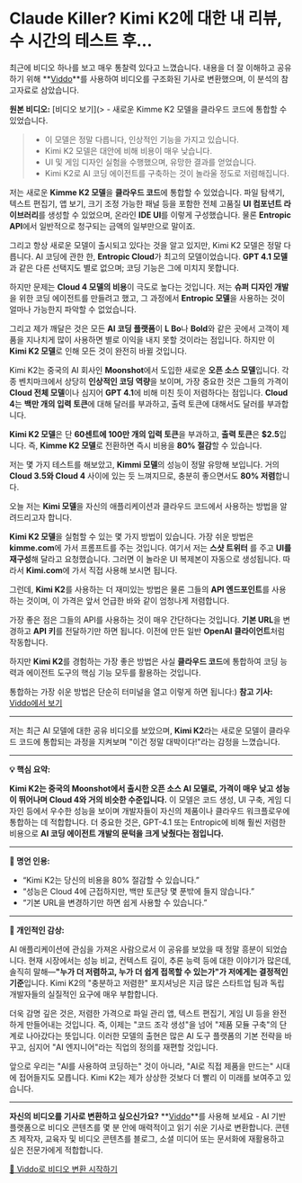 # Claude Killer? Kimi K2에 대한 내 리뷰, 수 시간의 테스트 후...

최근에 비디오 하나를 보고 매우 통찰력 있다고 느꼈습니다. 내용을 더 잘 이해하고 공유하기 위해 **[Viddo](https://viddo.pro/)**를 사용하여 비디오를 구조화된 기사로 변환했으며, 이 분석의 참고자료로 삼았습니다.

**원본 비디오:** [비디오 보기](> - 새로운 Kimme K2 모델을 클라우드 코드에 통합할 수 있었습니다.
> - 이 모델은 정말 다릅니다, 인상적인 기능을 가지고 있습니다.
> - Kimi K2 모델은 대안에 비해 비용이 매우 낮습니다.
> - UI 및 게임 디자인 실험을 수행했으며, 유망한 결과를 얻었습니다.
> - Kimi K2로 AI 코딩 에이전트를 구축하는 것이 놀라울 정도로 저렴해집니다.

저는 새로운 **Kimme K2 모델**을 **클라우드 코드**에 통합할 수 있었습니다. 파일 탐색기, 텍스트 편집기, 앱 보기, 크기 조정 가능한 패널 등을 포함한 전체 고품질 **UI 컴포넌트 라이브러리**를 생성할 수 있었으며, 온라인 **IDE UI**를 이렇게 구성했습니다. 물론 **Entropic API**에서 일반적으로 청구되는 금액의 일부만으로 말이죠.

그리고 항상 새로운 모델이 출시되고 있다는 것을 알고 있지만, Kimi K2 모델은 정말 다릅니다. AI 코딩에 관한 한, **Entropic Cloud**가 최고의 모델이었습니다. **GPT 4.1 모델**과 같은 다른 선택지도 별로 없으며; 코딩 기능은 그에 미치지 못합니다.

하지만 문제는 **Cloud 4 모델의 비용**이 극도로 높다는 것입니다. 저는 **슈퍼 디자인 개발**을 위한 코딩 에이전트를 만들려고 했고, 그 과정에서 **Entropic 모델**을 사용하는 것이 얼마나 가능한지 파악할 수 없었습니다.

그리고 제가 깨달은 것은 모든 **AI 코딩 플랫폼**이 **L Bo**나 **Bold**와 같은 곳에서 고객이 제품을 지나치게 많이 사용하면 별로 이익을 내지 못할 것이라는 점입니다. 하지만 이 **Kimi K2 모델**로 인해 모든 것이 완전히 바뀔 것입니다.

Kimi K2는 중국의 AI 회사인 **Moonshot**에서 도입한 새로운 **오픈 소스 모델**입니다. 각종 벤치마크에서 상당히 **인상적인 코딩 역량**을 보이며, 가장 중요한 것은 그들의 가격이 **Cloud 전체 모델**이나 심지어 **GPT 4.1**에 비해 미친 듯이 저렴하다는 점입니다. **Cloud 4**는 **백만 개의 입력 토큰**에 대해 달러를 부과하고, 출력 토큰에 대해서도 달러를 부과합니다.

**Kimi K2 모델**은 단 **60센트에 100만 개의 입력 토큰**을 부과하고, **출력 토큰**은 **$2.5**입니다. 즉, **Kimme K2 모델**로 전환하면 즉시 비용을 **80% 절감**할 수 있습니다.

저는 몇 가지 테스트를 해보았고, **Kimmi 모델**의 성능이 정말 유망해 보입니다. 거의 **Cloud 3.5와 Cloud 4** 사이에 있는 듯 느껴지므로, 충분히 좋으면서도 **80% 저렴**합니다.

오늘 저는 **Kimi 모델**을 자신의 애플리케이션과 클라우드 코드에서 사용하는 방법을 알려드리고자 합니다.

**Kimi K2 모델**을 실험할 수 있는 몇 가지 방법이 있습니다. 가장 쉬운 방법은 **kimme.com**에 가서 프롬프트를 주는 것입니다. 여기서 저는 **스샷 트위터** 를 주고 **UI를 재구성**해 달라고 요청했습니다. 그러면 이 놀라운 UI 복제본이 자동으로 생성됩니다. 따라서 **Kimi.com**에 가서 직접 사용해 보시면 됩니다.

그런데, **Kimi K2**를 사용하는 더 재미있는 방법은 물론 그들의 **API 엔드포인트**를 사용하는 것이며, 이 가격은 앞서 언급한 바와 같이 엄청나게 저렴합니다. 

가장 좋은 점은 그들의 API를 사용하는 것이 매우 간단하다는 것입니다. **기본 URL**을 변경하고 **API 키**를 전달하기만 하면 됩니다. 이전에 만든 일반 **OpenAI 클라이언트**처럼 작동합니다.

하지만 **Kimi K2**를 경험하는 가장 좋은 방법은 사실 **클라우드 코드**에 통합하여 코딩 능력과 에이전트 도구의 핵심 기능 모두를 활용하는 것입니다.

통합하는 가장 쉬운 방법은 단순히 터미널을 열고 이렇게 하면 됩니다:)
**참고 기사:** [Viddo에서 보기](https://viddo.pro/zh/video-result/ab78a578-e160-4137-862a-397e1ee74fd2)

---

저는 최근 AI 모델에 대한 공유 비디오를 보았으며, **Kimi K2**라는 새로운 모델이 클라우드 코드에 통합되는 과정을 지켜보며 "이건 정말 대박이다!"라는 감정을 느꼈습니다.

---

**💡 핵심 요약:**

**Kimi K2는 중국의 Moonshot에서 출시한 오픈 소스 AI 모델로, 가격이 매우 낮고 성능이 뛰어나며 Cloud 4와 거의 비슷한 수준입니다.** 이 모델은 코드 생성, UI 구축, 게임 디자인 등에서 우수한 성능을 보이며 개발자들이 자신의 제품이나 클라우드 워크플로우에 통합하는 데 적합합니다. 더 중요한 것은, GPT-4.1 또는 Entropic에 비해 훨씬 저렴한 비용으로 **AI 코딩 에이전트 개발의 문턱을 크게 낮췄다는 점입니다.**

---

**🎯 명언 인용:**

- “Kimi K2는 당신의 비용을 80% 절감할 수 있습니다.”
- “성능은 Cloud 4에 근접하지만, 백만 토큰당 몇 푼밖에 들지 않습니다.”
- “기본 URL을 변경하기만 하면 쉽게 사용할 수 있습니다.”

---

**🧠 개인적인 감상:**

AI 애플리케이션에 관심을 가져온 사람으로서 이 공유를 보았을 때 정말 흥분이 되었습니다. 현재 시장에서는 성능 비교, 컨텍스트 길이, 추론 능력 등에 대한 이야기가 많은데, 솔직히 말해—**"누가 더 저렴하고, 누가 더 쉽게 접목할 수 있는가"가 저에게는 결정적인 기준**입니다. Kimi K2의 "충분하고 저렴한" 포지셔닝은 지금 많은 스타트업 팀과 독립 개발자들의 실질적인 요구에 매우 부합합니다.

더욱 감명 깊은 것은, 저렴한 가격으로 파일 관리 앱, 텍스트 편집기, 게임 UI 등을 완전하게 만들어내는 것입니다. 즉, 이제는 "코드 조각 생성"을 넘어 "제품 모듈 구축"의 단계로 나아갔다는 뜻입니다. 이러한 모델의 출현은 많은 AI 도구 플랫폼의 기본 전략을 바꾸고, 심지어 "AI 엔지니어"라는 직업의 정의를 재편할 것입니다.

앞으로 우리는 "AI를 사용하여 코딩하는" 것이 아니라, "AI로 직접 제품을 만드는" 시대에 접어들지도 모릅니다. Kimi K2는 제가 상상한 것보다 더 빨리 이 미래를 보여주고 있습니다.

---

**자신의 비디오를 기사로 변환하고 싶으신가요?** **[Viddo](https://viddo.pro/)**를 사용해 보세요 - AI 기반 플랫폼으로 비디오 콘텐츠를 몇 분 안에 매력적이고 읽기 쉬운 기사로 변환합니다. 콘텐츠 제작자, 교육자 및 비디오 콘텐츠를 블로그, 소셜 미디어 또는 문서화에 재활용하고 싶은 전문가에게 적합합니다.

[🚀 Viddo로 비디오 변환 시작하기](https://viddo.pro/)
